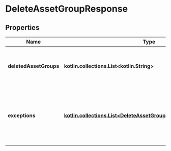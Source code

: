 
# DeleteAssetGroupResponse

## Properties
| Name | Type | Description | Notes |
| ------------ | ------------- | ------------- | ------------- |
| **deletedAssetGroups** | **kotlin.collections.List&lt;kotlin.String&gt;** | A list of ids of successfully deleted asset groups. |  [optional] |
| **exceptions** | [**kotlin.collections.List&lt;DeleteAssetGroupResponseExceptionsInner&gt;**](DeleteAssetGroupResponseExceptionsInner.md) | A list of errors associated with the asset groups. Will be returned if there is an error. |  [optional] |




